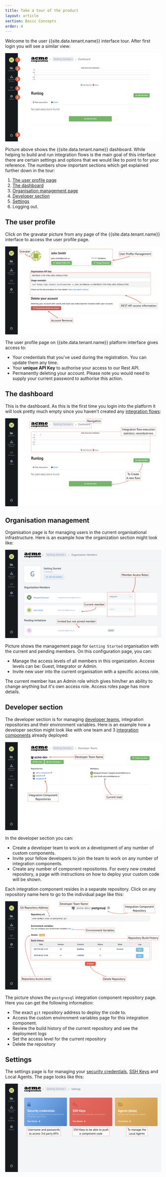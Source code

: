 ```yaml
---
title: Take a tour of the product
layout: article
section: Basic Concepts
order: 4
---
```


Welcome to the user {{site.data.tenant.name}} interface tour. After first login you will see a similar view:

![Dashboard](/assets/img/getting-started/tour/tour1.png "Dashboard")

Picture above shows the {{site.data.tenant.name}} dashboard. While helping to build and run integration flows is the main goal of this interface there are certain settings and options that we would like to point to for your reference. The numbers show important sections which get explained further down in the tour:

1.  [The user profile page](#the-user-profile)
2.  [The dashboard](#the-dashboard)
3.  [Organisation management page](#organisation-management)
4.  [Developer section](#developer-section)
5.  [Settings](#settings)
6.  Logging out.

## The user profile

Click on the gravatar picture from any page of the {{site.data.tenant.name}} interface to access the user profile page.

![The user profile page](/assets/img/getting-started/tour/tour2.png "The user profile page")

The user profile page on {{site.data.tenant.name}} platform interface gives access to:

*   Your credentials that you've used during the registration. You can update them any time.
*   Your **unique API Key** to authorise your access to our Rest API.
*   Permanently deleting your account. Please note you would need to supply your current password to authorise this action.

## The dashboard

This is the dashboard. As this is the first time you login into the platform it will look pretty much empty since you haven't created any [integration flows](integration-flow.html):

![Dashboard details](/assets/img/getting-started/tour/tour3.png "Dashboard details")

## Organisation management

Organisation page is for managing users in the current organisational infrastructure. Here is an example how the organization section might look like:

![The organisation management](/assets/img/getting-started/tour/tour4.png "The organisation management")

Picture shows the management page for `Getting Started` organisation with the current and pending members. On this configuration page, you can:
*   Manage the access levels of all members in this organization. Access levels can be: Guest, Integrator or Admin.
*   Invite new user into the current organisation with a specific access role.

The current member has an Admin role which gives him/her an ability to change anything but it's own access role. Access roles page has more details.

## Developer section

The developer section is for managing [developer teams](/developer-guide/teams-and-repos.html), integration repositories and their environment variables. Here is an example how a developer section might look like with one team and 3 [integration components](integration-component.html) already deployed:

![Developer team management](/assets/img/getting-started/tour/tour5a.png "Developer team management")

In the developer section you can:
*   Create a developer team to work on a development of any number of custom components.
*   Invite your fellow developers to join the team to work on any number of integration components.
*   Create any number of component repositories. For every new created repository, a page with instructions on how to deploy your custom code will be shown.

Each integration component resides in a separate repository. Click on any repository name here to go to the individual page like this:

![Component repository page](/assets/img/getting-started/tour/tour5b.png "Component repository page")

The picture shows the `postgresql` integration component repository page. Here you can get the following information:

*   The exact `git` repository address to deploy the code to.
*   Access the custom environment variables page for this integration component.
*   Review the build history of the current repository and see the deployment logs
*   Set the access level for the current repository
*   Delete the repository

## Settings

The settings page is for managing your [security credentials](credential.html), [SSH Keys](/developer-guide/ssh-keys.html) and Local Agents. The page looks like this:

![The settings page](/assets/img/getting-started/tour/tour6.png "The settings page")
